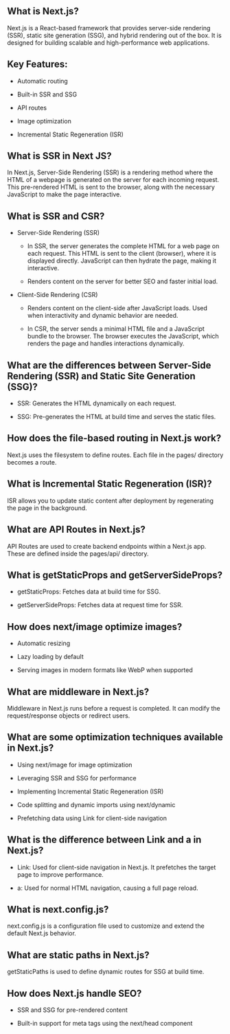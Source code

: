 
## What is Next.js?

Next.js is a React-based framework that provides server-side rendering (SSR), static site generation (SSG), and hybrid rendering out of the box. It is designed for building scalable and high-performance web applications.

## Key Features:

* Automatic routing

* Built-in SSR and SSG

* API routes

* Image optimization

* Incremental Static Regeneration (ISR)

## What is SSR in Next JS?

In Next.js, Server-Side Rendering (SSR) is a rendering method where the HTML of a webpage is generated on the server for each incoming request. This pre-rendered HTML is sent to the browser, along with the necessary JavaScript to make the page interactive.

## What is SSR and CSR?

* Server-Side Rendering (SSR)

  - In SSR, the server generates the complete HTML for a web page on each request. This HTML is sent to the client (browser), where it is displayed directly. JavaScript can then hydrate the page, making it interactive.

  - Renders content on the server for better SEO and faster initial load.

* Client-Side Rendering (CSR)
  - Renders content on the client-side after JavaScript loads. Used when interactivity and dynamic behavior are needed.

  - In CSR, the server sends a minimal HTML file and a JavaScript bundle to the browser. The browser executes the JavaScript, which renders the page and handles interactions dynamically.

## What are the differences between Server-Side Rendering (SSR) and Static Site Generation (SSG)?

* SSR: Generates the HTML dynamically on each request.

* SSG: Pre-generates the HTML at build time and serves the static files.

## How does the file-based routing in Next.js work?

Next.js uses the filesystem to define routes. Each file in the pages/ directory becomes a route.

## What is Incremental Static Regeneration (ISR)?

ISR allows you to update static content after deployment by regenerating the page in the background.

## What are API Routes in Next.js?

 API Routes are used to create backend endpoints within a Next.js app. These are defined inside the pages/api/ directory.

## What is getStaticProps and getServerSideProps?

* getStaticProps: Fetches data at build time for SSG.

* getServerSideProps: Fetches data at request time for SSR.

## How does next/image optimize images?

* Automatic resizing

* Lazy loading by default

* Serving images in modern formats like WebP when supported

## What are middleware in Next.js?

Middleware in Next.js runs before a request is completed. It can modify the request/response objects or redirect users.

## What are some optimization techniques available in Next.js?

* Using next/image for image optimization

* Leveraging SSR and SSG for performance

* Implementing Incremental Static Regeneration (ISR)

* Code splitting and dynamic imports using next/dynamic

* Prefetching data using Link for client-side navigation

## What is the difference between Link and a in Next.js?

* Link: Used for client-side navigation in Next.js. It prefetches the target page to improve performance.

* a: Used for normal HTML navigation, causing a full page reload.

## What is next.config.js?

next.config.js is a configuration file used to customize and extend the default Next.js behavior.

## What are static paths in Next.js?

getStaticPaths is used to define dynamic routes for SSG at build time.


## How does Next.js handle SEO?

* SSR and SSG for pre-rendered content

* Built-in support for meta tags using the next/head component